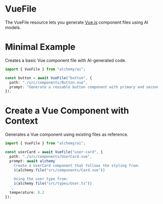 # VueFile

The VueFile resource lets you generate [Vue.js](https://vuejs.org/) component files using AI models.

# Minimal Example

Creates a basic Vue component file with AI-generated code.

```ts
import { VueFile } from "alchemy/ai";

const button = await VueFile("button", {
  path: "./src/components/Button.vue",
  prompt: "Generate a reusable button component with primary and secondary variants"
});
```

# Create a Vue Component with Context

Generates a Vue component using existing files as reference.

```ts
import { VueFile } from "alchemy/ai";

const userCard = await VueFile("user-card", {
  path: "./src/components/UserCard.vue",
  prompt: await alchemy`
    Create a UserCard component that follows the styling from:
    ${alchemy.file("src/components/Card.vue")}
    
    Using the user type from:
    ${alchemy.file("src/types/User.ts")}
  `,
  temperature: 0.2
});
```